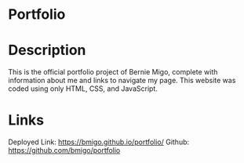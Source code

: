 # Portfolio

# Description
This is the official portfolio project of Bernie Migo, complete with information about me and links to navigate my page. This website was coded using only HTML, CSS, and JavaScript.

# Links
Deployed Link: https://bmigo.github.io/portfolio/
Github: https://github.com/bmigo/portfolio